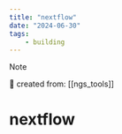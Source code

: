 ```yaml
---
title: "nextflow"
date: "2024-06-30"
tags:
    - building
---
```


> [!NOTE]
> 🌱 created from: [[ngs_tools]]

# nextflow


